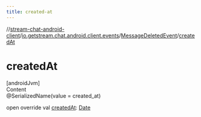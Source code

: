 ```yaml
---
title: created-at
---
```

//[stream-chat-android-client](../../../index.md)/[io.getstream.chat.android.client.events](../index.md)/[MessageDeletedEvent](index.md)/[createdAt](createdAt.md)



# createdAt  
[androidJvm]  
Content  
@SerializedName(value = created_at)  
  
open override val [createdAt](createdAt.md): [Date](https://developer.android.com/reference/kotlin/java/util/Date.html)  



